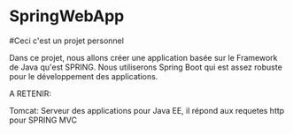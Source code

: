 # SpringWebApp

#Ceci c'est un projet personnel

Dans ce projet, nous allons créer une application basée sur le Framework de Java qu'est SPRING. 
Nous utiliserons Spring Boot qui est assez robuste pour le développement des applications.

A RETENIR:

Tomcat: Serveur des applications pour Java EE, il répond aux requetes http pour SPRING MVC
